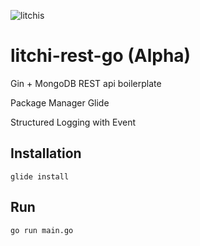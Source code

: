 ![litchis](https://user-images.githubusercontent.com/7417924/53876732-63545080-4042-11e9-9185-7be46e573f50.png)

# litchi-rest-go (Alpha)

Gin + MongoDB REST api boilerplate

Package Manager Glide

Structured Logging with Event

## Installation

`glide install`

## Run

`go run main.go`
